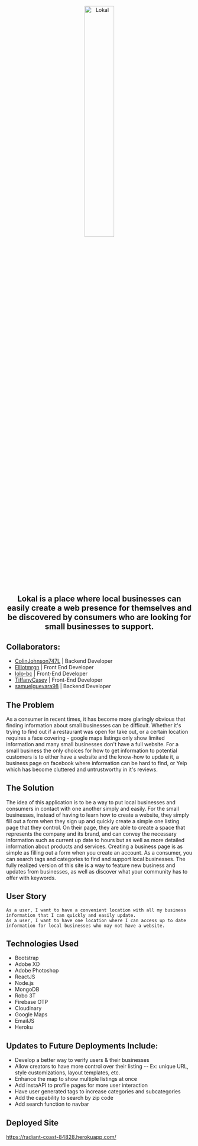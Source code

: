 <p align="center">
<img src="client/src/components/logo-01.png" 
     title="Lokal" width="40%" height="auto"></p>
<h2  align="center">
Lokal is a place where local businesses can easily create a web presence for themselves and be discovered by consumers who are looking for small businesses to support.
</h2>

## Collaborators: 
* [ColinJohnson747L](https://github.com/ColinJohnson747) | Backend Developer
* [Elliotmrgn](https://github.com/Elliotmrgn) | Front End Developer
* [lolo-bc](https://github.com/lolo-bc) | Front-End Developer
* [TiffanyCasey](https://github.com/TiffanyCasey) | Front-End Developer
* [samuelguevara98](https://github.com/samuelguevara98) | Backend Developer 

## The Problem 
As a consumer in recent times, it has become more glaringly obvious that finding information about small businesses can be difficult. Whether it's trying to find out if a restaurant was open for take out, or a certain location requires a face covering - google maps listings only show limited information and many small businesses don't have a full website. 
For a small business the only choices for how to get information to potential customers is to either have a website and the know-how to update it, a business page on facebook where information can be hard to find, or Yelp which has become cluttered and untrustworthy in it's reviews.

## The Solution
The idea of this application is to be a way to put local businesses and consumers in contact with one another simply and easily. For the small businesses, instead of having to learn how to create a website, they simply fill out a form when they sign up and quickly create a simple one listing page that they control. On their page, they are able to create a space that represents the company and its brand, and can convey the necessary information such as current up date to hours but as well as more detailed information about products and services. Creating a business page is as simple as filling out a form when you create an account. 
As a consumer, you can search tags and categories to find and support local businesses. The fully realized version of this site is a way to feature new business and updates from businesses, as well as discover what your community has to offer with keywords.  

## User Story
 ```
As a user, I want to have a convenient location with all my business information that I can quickly and easily update.  
As a user, I want to have one location where I can access up to date information for local businesses who may not have a website. 
```

## Technologies Used 
- Bootstrap 
- Adobe XD
- Adobe Photoshop 
- ReactJS
- Node.js
- MongoDB
- Robo 3T
- Firebase OTP
- Cloudinary
- Google Maps 
- EmailJS 
- Heroku 

## Updates to Future Deployments Include: 
- Develop a better way to verify users & their businesses
- Allow creators to have more control over their listing 
    -- Ex: unique URL, style customizations, layout templates, etc. 
- Enhance the map to show multiple listings at once 
- Add instaAPI to profile pages for more user interaction 
- Have user generated tags to increase categories and subcategories 
- Add the capability to search by zip code
- Add search function to navbar 

## Deployed Site
https://radiant-coast-84828.herokuapp.com/
